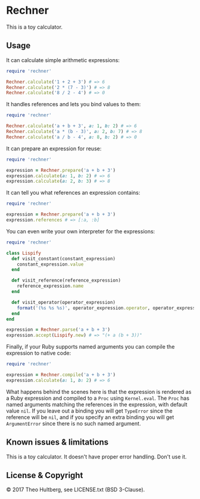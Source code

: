 # Rechner

This is a toy calculator.

## Usage

It can calculate simple arithmetic expressions:

```ruby
require 'rechner'

Rechner.calculate('1 + 2 + 3') # => 6
Rechner.calculate('2 * (7 - 3)') # => 8
Rechner.calculate('8 / 2 - 4') # => 0
```

It handles references and lets you bind values to them:

```ruby
require 'rechner'

Rechner.calculate('a + b + 3', a: 1, b: 2) # => 6
Rechner.calculate('a * (b - 3)', a: 2, b: 7) # => 8
Rechner.calculate('a / b - 4', a: 8, b: 2) # => 0
```

It can prepare an expression for reuse:

```ruby
require 'rechner'

expression = Rechner.prepare('a + b + 3')
expression.calculate(a: 1, b: 2) # => 6
expression.calculate(a: 2, b: 3) # => 8
```

It can tell you what references an expression contains:

```ruby
require 'rechner'

expression = Rechner.prepare('a + b + 3')
expression.references # => [:a, :b]
```

You can even write your own interpreter for the expressions:

```ruby
require 'rechner'

class Lispify
  def visit_constant(constant_expression)
    constant_expression.value
  end

  def visit_reference(reference_expression)
    reference_expression.name
  end

  def visit_operator(operator_expression)
    format('(%s %s %s)', operator_expression.operator, operator_expression.left, operator_expression.right)
  end
end

expression = Rechner.parse('a + b + 3')
expression.accept(Lispify.new) # => "(+ a (b + 3))"
```

Finally, if your Ruby supports named arguments you can compile the expression to native code:

```ruby
require 'rechner'

expression = Rechner.compile('a + b + 3')
expression.calculate(a: 1, b: 2) # => 6
```

What happens behind the scenes here is that the expression is rendered as a Ruby expression and compiled to a `Proc` using `Kernel.eval`. The `Proc` has named arguments matching the references in the expression, with default value `nil`. If you leave out a binding you will get `TypeError` since the reference will be `nil`, and if you specify an extra binding you will get `ArgumentError` since there is no such named argument.

## Known issues & limitations

This is a toy calculator. It doesn't have proper error handling. Don't use it.

## License & Copyright

© 2017 Theo Hultberg, see LICENSE.txt (BSD 3-Clause).
